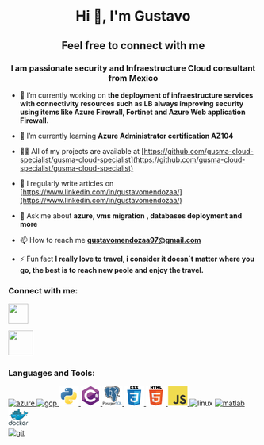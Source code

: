 <h1 align="center">Hi 👋, I'm Gustavo</h1>
<h2 align="center"> Feel free to connect with me </h2>
<h3 align="center"> I am passionate security and Infraestructure Cloud consultant from Mexico</h3>

- 🔭 I’m currently working on **the deployment of infraestructure services with connectivity resources such as LB always improving security using items like Azure Firewall, Fortinet and Azure Web application Firewall.**

- 🌱 I’m currently learning **Azure Administrator certification AZ104**

- 👨‍💻 All of my projects are available at [https://github.com/gusma-cloud-specialist/gusma-cloud-specialist](https://github.com/gusma-cloud-specialist/gusma-cloud-specialist)

- 📝 I regularly write articles on [https://www.linkedin.com/in/gustavomendozaa/](https://www.linkedin.com/in/gustavomendozaa/)

- 💬 Ask me about **azure, vms migration , databases deployment and more**

- 📫 How to reach me **gustavomendozaa97@gmail.com**

- ⚡ Fun fact **I really love to travel, i consider it doesn´t matter where you go, the best is to reach new peole and enjoy the travel.**

<h3 align="left">Connect with me:</h3>
<p align="left">
<a href="https://linkedin.com/in/https://www.linkedin.com/in/gustavomendozaa/" target="blank"><img align="center" src="https://raw.githubusercontent.com/rahuldkjain/github-profile-readme-generator/master/src/images/icons/Social/linked-in-alt.svg" height="40" width="40" /></a>

<a href="https://join.skype.com/invite/hUHhxrwSS4ik/" target="_blank" rel="noreferrer"> <img src="https://eussamytest.blob.core.windows.net/images/SKYPE.PNG" width="50" height="50"/> </a>
  
</p>

<h3 align="left">Languages and Tools:</h3>
<p align="left"> 

<a href="https://azure.microsoft.com/en-in/" target="_blank" rel="noreferrer"> <img src="https://www.vectorlogo.zone/logos/microsoft_azure/microsoft_azure-icon.svg" alt="azure" width="40" height="40"/> </a> <a href="https://cloud.google.com" target="_blank" rel="noreferrer"> <img src="https://www.vectorlogo.zone/logos/google_cloud/google_cloud-icon.svg" alt="gcp" width="40" height="40"/> </a> <a href="https://www.python.org" target="_blank" rel="noreferrer"> <img src="https://raw.githubusercontent.com/devicons/devicon/master/icons/python/python-original.svg" alt="python" width="40" height="40"/> </a> <a href="https://www.w3schools.com/cs/" target="_blank" rel="noreferrer"> <img src="https://raw.githubusercontent.com/devicons/devicon/master/icons/csharp/csharp-original.svg" alt="csharp" width="40" height="40"/> </a> <a href="https://www.postgresql.org" target="_blank" rel="noreferrer"> <img src="https://raw.githubusercontent.com/devicons/devicon/master/icons/postgresql/postgresql-original-wordmark.svg" alt="postgresql" width="40" height="40"/> </a>  <a href="https://www.w3schools.com/css/" target="_blank" rel="noreferrer"> <img src="https://raw.githubusercontent.com/devicons/devicon/master/icons/css3/css3-original-wordmark.svg" alt="css3" width="40" height="40"/> </a> <a href="https://www.w3.org/html/" target="_blank" rel="noreferrer"> <img src="https://raw.githubusercontent.com/devicons/devicon/master/icons/html5/html5-original-wordmark.svg" alt="html5" width="40" height="40"/> </a> <a href="https://developer.mozilla.org/en-US/docs/Web/JavaScript" target="_blank" rel="noreferrer"> <img src="https://raw.githubusercontent.com/devicons/devicon/master/icons/javascript/javascript-original.svg" alt="javascript" width="40" height="40"/> </a> <img src="https://www.vectorlogo.zone/logos/jenkins/jenkins-icon.svg" alt="linux" width="40" height="40"/> </a><a href="https://www.mathworks.com/" target="_blank" rel="noreferrer"> <img src="https://upload.wikimedia.org/wikipedia/commons/2/21/Matlab_Logo.png" alt="matlab" width="40" height="40"/> </a>   </a> <a href="https://www.docker.com/" target="_blank" rel="noreferrer"> <img src="https://raw.githubusercontent.com/devicons/devicon/master/icons/docker/docker-original-wordmark.svg" alt="docker" width="40" height="40"/> </a>  
<a href="https://git-scm.com/" target="_blank" rel="noreferrer"> <img src="https://www.vectorlogo.zone/logos/git-scm/git-scm-icon.svg" alt="git" width="40" height="40"/> </a>
</p>
